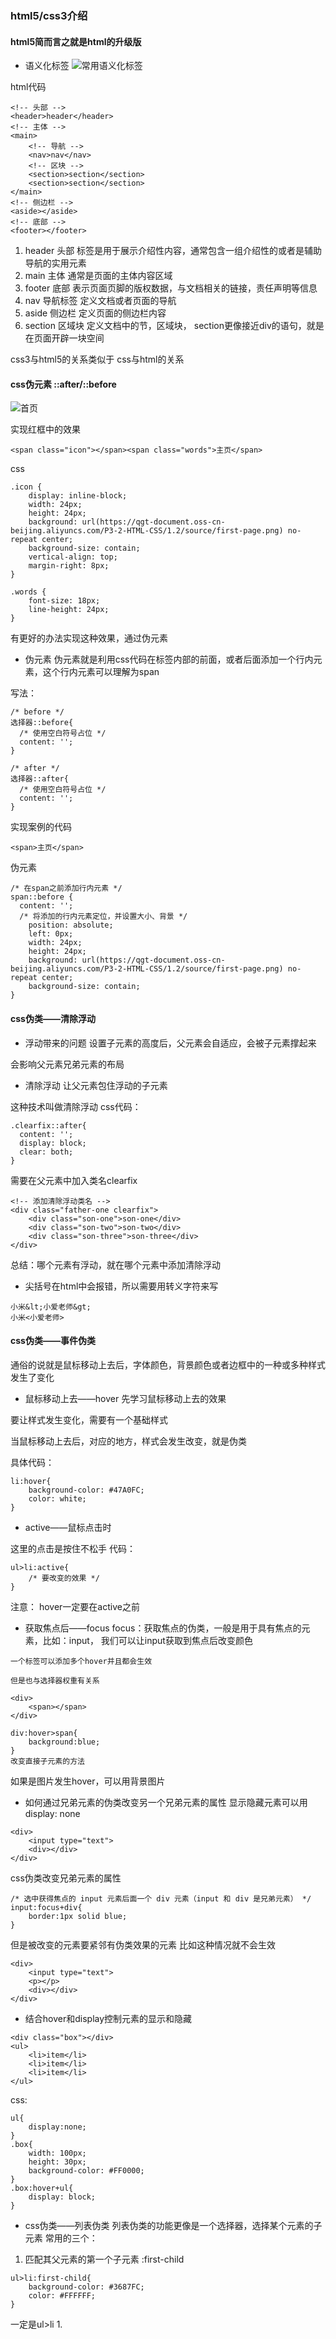 ### html5/css3介绍
#### html5简而言之就是html的升级版
+ 语义化标签
![常用语义化标签](https://qgt-document.oss-cn-beijing.aliyuncs.com/P3-2-HTML-CSS/1.1/courseware/%E8%AF%AD%E4%B9%89%E5%8C%96%E6%A0%87%E7%AD%BE2.png?x-oss-process=image/resize,w_800/watermark,image_d2F0ZXJtYXNrLnBuZz94LW9zcy1wcm9jZXNzPWltYWdlL3Jlc2l6ZSx3XzEwMA==,t_60,g_se,x_10,y_10)

html代码
```
<!-- 头部 -->
<header>header</header>
<!-- 主体 -->
<main>
    <!-- 导航 -->
    <nav>nav</nav>
    <!-- 区块 -->
    <section>section</section>
    <section>section</section>
</main>
<!-- 侧边栏 -->
<aside></aside>
<!-- 底部 -->
<footer></footer>
```

  1. header 头部
  标签是用于展示介绍性内容，通常包含一组介绍性的或者是辅助导航的实用元素
  1. main 主体
  通常是页面的主体内容区域
  1. footer 底部
  表示页面页脚的版权数据，与文档相关的链接，责任声明等信息
  1. nav 导航标签
  定义文档或者页面的导航
  1. aside 侧边栏
  定义页面的侧边栏内容
  1. section 区域块
  定义文档中的节，区域块， section更像接近div的语句，就是在页面开辟一块空间

css3与html5的关系类似于 css与html的关系
#### css伪元素 ::after/::before
![首页](https://qgt-document.oss-cn-beijing.aliyuncs.com/P3-2-HTML-CSS/1.2/f2-2-1-%E5%BE%AE%E5%8D%9A%E5%A4%B4%E9%83%A8.png?x-oss-process=image/resize,w_800/watermark,image_d2F0ZXJtYXNrLnBuZz94LW9zcy1wcm9jZXNzPWltYWdlL3Jlc2l6ZSx3XzEwMA==,t_60,g_se,x_10,y_10)

实现红框中的效果

```
<span class="icon"></span><span class="words">主页</span>
```
css
```
.icon {
    display: inline-block;
    width: 24px;
    height: 24px;
    background: url(https://qgt-document.oss-cn-beijing.aliyuncs.com/P3-2-HTML-CSS/1.2/source/first-page.png) no-repeat center;
    background-size: contain;
    vertical-align: top;
    margin-right: 8px;
}

.words {
    font-size: 18px;
    line-height: 24px;
}
```
有更好的办法实现这种效果，通过伪元素
+ 伪元素
伪元素就是利用css代码在标签内部的前面，或者后面添加一个行内元素，这个行内元素可以理解为span

写法：
```
/* before */
选择器::before{
  /* 使用空白符号占位 */
  content: '';
}

/* after */
选择器::after{
  /* 使用空白符号占位 */
  content: '';
}
```

实现案例的代码
```
<span>主页</span>
```
伪元素
```
/* 在span之前添加行内元素 */
span::before {
  content: '';
  /* 将添加的行内元素定位，并设置大小、背景 */
    position: absolute;
    left: 0px;
    width: 24px;
    height: 24px;
    background: url(https://qgt-document.oss-cn-beijing.aliyuncs.com/P3-2-HTML-CSS/1.2/source/first-page.png) no-repeat center;
    background-size: contain;
}
```

#### css伪类——清除浮动
+ 浮动带来的问题
设置子元素的高度后，父元素会自适应，会被子元素撑起来

会影响父元素兄弟元素的布局

+ 清除浮动
让父元素包住浮动的子元素

这种技术叫做清除浮动
css代码：
```
.clearfix::after{
  content: '';
  display: block;
  clear: both;
}
```
需要在父元素中加入类名clearfix
```
<!-- 添加清除浮动类名 -->
<div class="father-one clearfix">
    <div class="son-one">son-one</div>
    <div class="son-two">son-two</div>
    <div class="son-three">son-three</div>
</div>
```
总结：哪个元素有浮动，就在哪个元素中添加清除浮动

+ 尖括号在html中会报错，所以需要用转义字符来写
```
小米&lt;小爱老师&gt;
小米<小爱老师>
```

#### css伪类——事件伪类
通俗的说就是鼠标移动上去后，字体颜色，背景颜色或者边框中的一种或多种样式发生了变化

+ 鼠标移动上去——hover
先学习鼠标移动上去的效果

要让样式发生变化，需要有一个基础样式

当鼠标移动上去后，对应的地方，样式会发生改变，就是伪类

具体代码：
```
li:hover{
    background-color: #47A0FC;
    color: white;
}
```

+ active——鼠标点击时

这里的点击是按住不松手
代码：
```
ul>li:active{
    /* 要改变的效果 */
}
```

注意： hover一定要在active之前

+ 获取焦点后——focus
focus：获取焦点的伪类，一般是用于具有焦点的元素，比如：input，
我们可以让input获取到焦点后改变颜色


```
一个标签可以添加多个hover并且都会生效

但是也与选择器权重有关系

<div>
    <span></span>
</div>

div:hover>span{
    background:blue;
}
改变直接子元素的方法
```
如果是图片发生hover，可以用背景图片

+ 如何通过兄弟元素的伪类改变另一个兄弟元素的属性
显示隐藏元素可以用display: none
```
<div>
    <input type="text">
    <div></div>
</div>
```

css伪类改变兄弟元素的属性
```
/* 选中获得焦点的 input 元素后面一个 div 元素（input 和 div 是兄弟元素） */
input:focus+div{
    border:1px solid blue;
}
```
但是被改变的元素要紧邻有伪类效果的元素
比如这种情况就不会生效
```
<div>
    <input type="text">
    <p></p>
    <div></div>
</div>
```

+ 结合hover和display控制元素的显示和隐藏
```
<div class="box"></div>
<ul>
    <li>item</li>
    <li>item</li>
    <li>item</li>
</ul>
```
css:
```
ul{
    display:none;
}
.box{
    width: 100px;
    height: 30px;
    background-color: #FF0000;
}
.box:hover+ul{
    display: block;
}
```

+ css伪类——列表伪类
列表伪类的功能更像是一个选择器，选择某个元素的子元素
常用的三个：
1. 匹配其父元素的第一个子元素
:first-child

```
ul>li:first-child{
    background-color: #3687FC;
    color: #FFFFFF;
}
```
一定是ul>li
1.  

